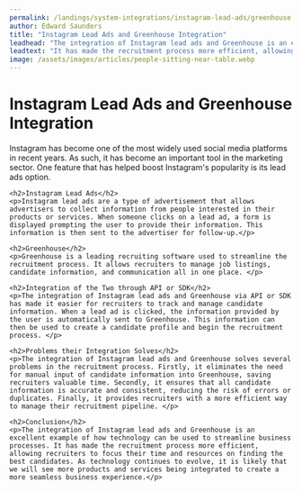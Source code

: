 ```yaml
---
permalink: /landings/system-integrations/instagram-lead-ads/greenhouse
author: Edward Saunders
title: "Instagram Lead Ads and Greenhouse Integration"
leadhead: "The integration of Instagram lead ads and Greenhouse is an excellent example of how technology can be used to streamline business processes"
leadtext: "It has made the recruitment process more efficient, allowing recruiters to focus their time and resources on finding the best candidates. As technology continues to evolve, it is likely that we will see more products and services being integrated to create a more seamless business experience."
image: /assets/images/articles/people-sitting-near-table.webp
---
```

<div class="arttext">	<h1>Instagram Lead Ads and Greenhouse Integration</h1>
	<p>Instagram has become one of the most widely used social media platforms in recent years. As such, it has become an important tool in the marketing sector. One feature that has helped boost Instagram's popularity is its lead ads option. </p>

	<h2>Instagram Lead Ads</h2>
	<p>Instagram lead ads are a type of advertisement that allows advertisers to collect information from people interested in their products or services. When someone clicks on a lead ad, a form is displayed prompting the user to provide their information. This information is then sent to the advertiser for follow-up.</p>

	<h2>Greenhouse</h2>
	<p>Greenhouse is a leading recruiting software used to streamline the recruitment process. It allows recruiters to manage job listings, candidate information, and communication all in one place. </p>

	<h2>Integration of the Two through API or SDK</h2>
	<p>The integration of Instagram lead ads and Greenhouse via API or SDK has made it easier for recruiters to track and manage candidate information. When a lead ad is clicked, the information provided by the user is automatically sent to Greenhouse. This information can then be used to create a candidate profile and begin the recruitment process. </p>

	<h2>Problems their Integration Solves</h2>
	<p>The integration of Instagram lead ads and Greenhouse solves several problems in the recruitment process. Firstly, it eliminates the need for manual input of candidate information into Greenhouse, saving recruiters valuable time. Secondly, it ensures that all candidate information is accurate and consistent, reducing the risk of errors or duplicates. Finally, it provides recruiters with a more efficient way to manage their recruitment pipeline. </p>

	<h2>Conclusion</h2>
	<p>The integration of Instagram lead ads and Greenhouse is an excellent example of how technology can be used to streamline business processes. It has made the recruitment process more efficient, allowing recruiters to focus their time and resources on finding the best candidates. As technology continues to evolve, it is likely that we will see more products and services being integrated to create a more seamless business experience.</p>
</div>